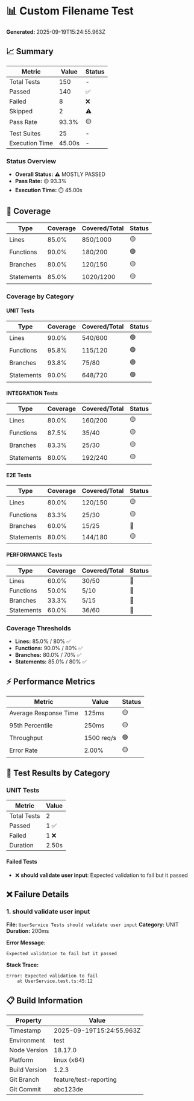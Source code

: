 # 📊 Custom Filename Test

**Generated:** 2025-09-19T15:24:55.963Z

## 📈 Summary

| Metric | Value | Status |
| --- | --- | --- |
| Total Tests | 150 | - |
| Passed | 140 | ✅ |
| Failed | 8 | ❌ |
| Skipped | 2 | ⚠️ |
| Pass Rate | 93.3% | 🟡 |
| Test Suites | 25 | - |
| Execution Time | 45.00s | - |

### Status Overview

- **Overall Status:** ⚠️ MOSTLY PASSED
- **Pass Rate:** 🟡 93.3%
- **Execution Time:** ⏱️ 45.00s


## 🎯 Coverage

| Type | Coverage | Covered/Total | Status |
| --- | --- | --- | --- |
| Lines | 85.0% | 850/1000 | 🟡 |
| Functions | 90.0% | 180/200 | 🟢 |
| Branches | 80.0% | 120/150 | 🟡 |
| Statements | 85.0% | 1020/1200 | 🟡 |

### Coverage by Category

#### UNIT Tests

| Type | Coverage | Covered/Total | Status |
| --- | --- | --- | --- |
| Lines | 90.0% | 540/600 | 🟢 |
| Functions | 95.8% | 115/120 | 🟢 |
| Branches | 93.8% | 75/80 | 🟢 |
| Statements | 90.0% | 648/720 | 🟢 |

#### INTEGRATION Tests

| Type | Coverage | Covered/Total | Status |
| --- | --- | --- | --- |
| Lines | 80.0% | 160/200 | 🟡 |
| Functions | 87.5% | 35/40 | 🟡 |
| Branches | 83.3% | 25/30 | 🟡 |
| Statements | 80.0% | 192/240 | 🟡 |

#### E2E Tests

| Type | Coverage | Covered/Total | Status |
| --- | --- | --- | --- |
| Lines | 80.0% | 120/150 | 🟡 |
| Functions | 83.3% | 25/30 | 🟡 |
| Branches | 60.0% | 15/25 | 🔴 |
| Statements | 80.0% | 144/180 | 🟡 |

#### PERFORMANCE Tests

| Type | Coverage | Covered/Total | Status |
| --- | --- | --- | --- |
| Lines | 60.0% | 30/50 | 🔴 |
| Functions | 50.0% | 5/10 | 🔴 |
| Branches | 33.3% | 5/15 | 🔴 |
| Statements | 60.0% | 36/60 | 🔴 |


### Coverage Thresholds

- **Lines:** 85.0% / 80% ✅
- **Functions:** 90.0% / 80% ✅
- **Branches:** 80.0% / 70% ✅
- **Statements:** 85.0% / 80% ✅


## ⚡ Performance Metrics

| Metric | Value | Status |
| --- | --- | --- |
| Average Response Time | 125ms | 🟡 |
| 95th Percentile | 250ms | 🟡 |
| Throughput | 1500 req/s | 🟢 |
| Error Rate | 2.00% | 🟡 |

## 🧪 Test Results by Category

### UNIT Tests

| Metric | Value |
| --- | --- |
| Total Tests | 2 |
| Passed | 1 ✅ |
| Failed | 1 ❌ |
| Duration | 2.50s |

#### Failed Tests

- ❌ **should validate user input**: Expected validation to fail but it passed




## ❌ Failure Details

### 1. should validate user input

**File:** `UserService Tests should validate user input`
**Category:** UNIT
**Duration:** 200ms

**Error Message:**
```
Expected validation to fail but it passed
```

**Stack Trace:**
```
Error: Expected validation to fail
    at UserService.test.ts:45:12
```



## 📋 Build Information

| Property | Value |
| --- | --- |
| Timestamp | 2025-09-19T15:24:55.963Z |
| Environment | test |
| Node Version | 18.17.0 |
| Platform | linux (x64) |
| Build Version | 1.2.3 |
| Git Branch | feature/test-reporting |
| Git Commit | abc123de |